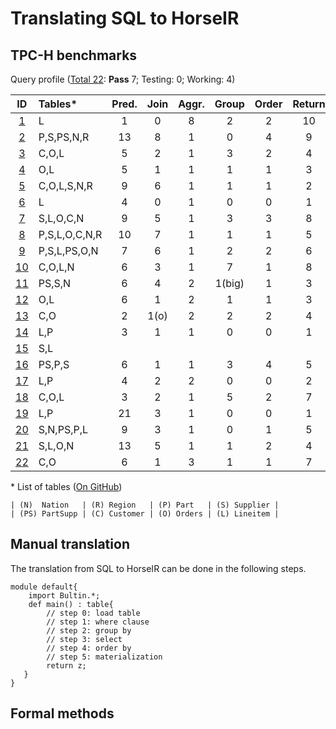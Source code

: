 # Translating SQL to HorseIR

## TPC-H benchmarks

Query profile (<u>Total 22</u>: **Pass** 7; <blue>Testing</blue>: 0; <red>Working</red>: 4)

| ID       | Tables\*    | Pred. | Join | Aggr. | Group | Order | Return | Comment                       |
| :------: | :---------- | :---: | :--: | :---: | :---: | :---: | :----: | :---------------------------: |
| [1][q1]  | L           | 1     | 0    | 8     | 2     | 2     | 10     | **Pass**                      |
| [2][q2]  | P,S,PS,N,R  | 13    | 8    | 1     | 0     | 4     | 9      |                               |
| [3][q3]  | C,O,L       | 5     | 2    | 1     | 3     | 2     | 4      | **Pass**                      |
| [4][q4]  | O,L         | 5     | 1    | 1     | 1     | 1     | 3      | **Pass**                      |
| [5][q5]  | C,O,L,S,N,R | 9     | 6    | 1     | 1     | 1     | 2      |                               |
| [6][q6]  | L           | 4     | 0    | 1     | 0     | 0     | 1      | **Pass**                      |
| [7][q7]  | S,L,O,C,N   | 9     | 5    | 1     | 3     | 3     | 8      |                               |
| [8][q8]  |P,S,L,O,C,N,R| 10    | 7    | 1     | 1     | 1     | 5      |                               |
| [9][q9]  |P,S,L,PS,O,N | 7     | 6    | 1     | 2     | 2     | 6      | **Pass**                      |
| [10][q10]| C,O,L,N     | 6     | 3    | 1     | 7     | 1     | 8      |                               |
| [11][q11]| PS,S,N      | 6     | 4    | 2     | 1(big)| 1     | 3      |                               |
| [12][q12]| O,L         | 6     | 1    | 2     | 1     | 1     | 3      | **Pass**                      |
| [13][q13]| C,O         | 2     | 1(o) | 2     | 2     | 2     | 4      | (Nested)                      |
| [14][q14]| L,P         | 3     | 1    | 1     | 0     | 0     | 1      | **Pass**                      |
| [15][q15]| S,L         |       |      |       |       |       |        | (View)                        |
| [16][q16]| PS,P,S      | 6     | 1    | 1     | 3     | 4     | 5      | <red>Working</red>            |
| [17][q17]| L,P         | 4     | 2    | 2     | 0     | 0     | 2      | <red>Working</red>            |
| [18][q18]| C,O,L       | 3     | 2    | 1     | 5     | 2     | 7      | <red>Working</red>            |
| [19][q19]| L,P         | 21    | 3    | 1     | 0     | 0     | 1      | <red>Working</red>            |
| [20][q20]| S,N,PS,P,L  | 9     | 3    | 1     | 0     | 1     | 5      |                               |
| [21][q21]| S,L,O,N     | 13    | 5    | 1     | 1     | 2     | 4      |                               |
| [22][q22]| C,O         | 6     | 1    | 3     | 1     | 1     | 7      | <red>Working</red>            |


\* List of tables ([On GitHub](https://github.com/Sable/HorsePower/blob/master/docs/tpch/create-table.md))

```no-highlight
| (N)  Nation   | (R) Region   | (P) Part   | (S) Supplier |
| (PS) PartSupp | (C) Customer | (O) Orders | (L) Lineitem |
```

## Manual translation

The translation from SQL to HorseIR can be done in the following steps.

```no-highlight
module default{
    import Bultin.*;
    def main() : table{
        // step 0: load table
        // step 1: where clause
        // step 2: group by
        // step 3: select
        // step 4: order by
        // step 5: materialization
        return z;
   }
}
```


## Formal methods


[q1]: https://github.com/Sable/HorsePower/blob/master/docs/tpch/q1.md
[q2]: https://github.com/Sable/HorsePower/blob/master/docs/tpch/q2.md
[q3]: https://github.com/Sable/HorsePower/blob/master/docs/tpch/q3.md
[q4]: https://github.com/Sable/HorsePower/blob/master/docs/tpch/q4.md
[q5]: https://github.com/Sable/HorsePower/blob/master/docs/tpch/q5.md
[q6]: https://github.com/Sable/HorsePower/blob/master/docs/tpch/q6.md
[q7]: https://github.com/Sable/HorsePower/blob/master/docs/tpch/q7.md
[q8]: https://github.com/Sable/HorsePower/blob/master/docs/tpch/q8.md
[q9]: https://github.com/Sable/HorsePower/blob/master/docs/tpch/q9.md
[q10]: https://github.com/Sable/HorsePower/blob/master/docs/tpch/q10.md
[q11]: https://github.com/Sable/HorsePower/blob/master/docs/tpch/q11.md
[q12]: https://github.com/Sable/HorsePower/blob/master/docs/tpch/q12.md
[q13]: https://github.com/Sable/HorsePower/blob/master/docs/tpch/q13.md
[q14]: https://github.com/Sable/HorsePower/blob/master/docs/tpch/q14.md
[q15]: https://github.com/Sable/HorsePower/blob/master/docs/tpch/q15.md
[q16]: https://github.com/Sable/HorsePower/blob/master/docs/tpch/q16.md
[q17]: https://github.com/Sable/HorsePower/blob/master/docs/tpch/q17.md
[q18]: https://github.com/Sable/HorsePower/blob/master/docs/tpch/q18.md
[q19]: https://github.com/Sable/HorsePower/blob/master/docs/tpch/q19.md
[q20]: https://github.com/Sable/HorsePower/blob/master/docs/tpch/q20.md
[q21]: https://github.com/Sable/HorsePower/blob/master/docs/tpch/q21.md
[q22]: https://github.com/Sable/HorsePower/blob/master/docs/tpch/q22.md
